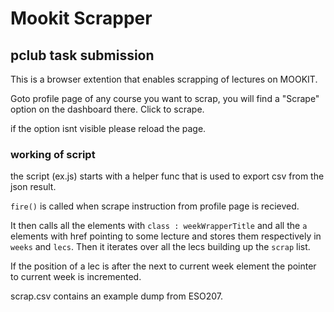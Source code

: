 # Mookit Scrapper 

## pclub task submission


This is a browser extention that enables scrapping of lectures on MOOKIT.

Goto profile page of any course you want to scrap, you will find a "Scrape" option on the dashboard there.
Click to scrape. 


if the option isnt visible please reload the page.


### working of script 


the script (ex.js) starts with a helper func that is used to export csv from the json result.


```fire()``` is called when scrape instruction from profile page is recieved. 

It then calls all the elements with ``` class : weekWrapperTitle ``` and all the ```a``` elements with href pointing to some lecture and stores them respectively in ```weeks``` and ```lecs```. Then it iterates over all the lecs building up the ```scrap``` list.

If the position of a lec is after the next to current week element the pointer to current week is incremented.




scrap.csv contains an example dump from ESO207.  
  
